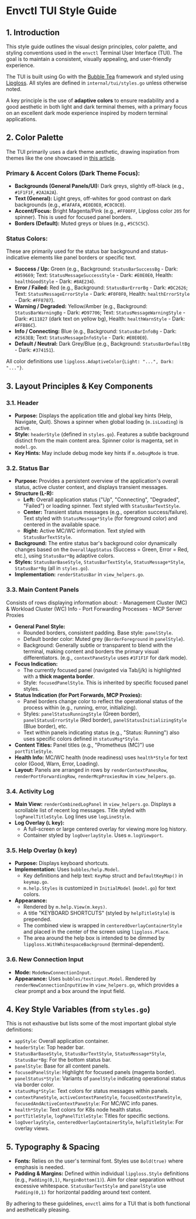 # Envctl TUI Style Guide

## 1. Introduction

This style guide outlines the visual design principles, color palette, and styling conventions used in the `envctl` Terminal User Interface (TUI). The goal is to maintain a consistent, visually appealing, and user-friendly experience.

The TUI is built using Go with the [Bubble Tea](https://github.com/charmbracelet/bubbletea) framework and styled using [Lipgloss](https://github.com/charmbracelet/lipgloss). All styles are defined in `internal/tui/styles.go` unless otherwise noted.

A key principle is the use of **adaptive colors** to ensure readability and a good aesthetic in both light and dark terminal themes, with a primary focus on an excellent dark mode experience inspired by modern terminal applications.

## 2. Color Palette

The TUI primarily uses a dark theme aesthetic, drawing inspiration from themes like the one showcased in [this article](https://themarkokovacevic.com/posts/terminal-ui-with-bubbletea/).

### Primary & Accent Colors (Dark Theme Focus):
- **Backgrounds (General Panels/UI):** Dark greys, slightly off-black (e.g., `#1F1F1F`, `#2A2A2A`).
- **Text (General):** Light greys, off-whites for good contrast on dark backgrounds (e.g., `#FAFAFA`, `#E0E0E0`, `#C0C0C0`).
- **Accent/Focus:** Bright Magenta/Pink (e.g., `#FF00FF`, Lipgloss color `205` for spinner). This is used for focused panel borders.
- **Borders (Default):** Muted greys or blues (e.g., `#5C5C5C`).

### Status Colors:
These are primarily used for the status bar background and status-indicative elements like panel borders or specific text.
- **Success / Up:** Green (e.g., Background: `StatusBarSuccessBg` - Dark: `#059669`; Text: `StatusMessageSuccessStyle` - Dark: `#E0E0E0`, Health: `healthGoodStyle` - Dark: `#8AE234`).
- **Error / Failed:** Red (e.g., Background: `StatusBarErrorBg` - Dark: `#DC2626`; Text: `StatusMessageErrorStyle` - Dark: `#F0F0F0`, Health: `healthErrorStyle` - Dark: `#FF8787`).
- **Warning / Degraded:** Yellow/Amber (e.g., Background: `StatusBarWarningBg` - Dark: `#D97706`; Text: `StatusMessageWarningStyle` - Dark: `#111827` (dark text on yellow bg), Health: `healthWarnStyle` - Dark: `#FFB86C`).
- **Info / Connecting:** Blue (e.g., Background: `StatusBarInfoBg` - Dark: `#2563EB`; Text: `StatusMessageInfoStyle` - Dark: `#E0E0E0`).
- **Default / Neutral:** Dark Grey/Blue (e.g., Background: `StatusBarDefaultBg` - Dark: `#374151`).

All color definitions use `lipgloss.AdaptiveColor{Light: "...", Dark: "..."}`.

## 3. Layout Principles & Key Components

### 3.1. Header
- **Purpose:** Displays the application title and global key hints (Help, Navigate, Quit). Shows a spinner when global loading (`m.isLoading`) is active.
- **Style:** `headerStyle` (defined in `styles.go`). Features a subtle background distinct from the main content area. Spinner color is magenta, set in `model.go`.
- **Key Hints:** May include debug mode key hints if `m.debugMode` is true.

### 3.2. Status Bar
- **Purpose:** Provides a persistent overview of the application's overall status, active cluster context, and displays transient messages.
- **Structure (L-R):**
    - **Left:** Overall application status ("Up", "Connecting", "Degraded", "Failed") or loading spinner. Text styled with `StatusBarTextStyle`.
    - **Center:** Transient status messages (e.g., operation success/failure). Text styled with `StatusMessage*Style` (for foreground color) and centered in the available space.
    - **Right:** Active MC/WC information. Text styled with `StatusBarTextStyle`.
- **Background:** The entire status bar's background color dynamically changes based on the `OverallAppStatus` (Success = Green, Error = Red, etc.), using `StatusBar*Bg` adaptive colors.
- **Styles:** `StatusBarBaseStyle`, `StatusBarTextStyle`, `StatusMessage*Style`, `StatusBar*Bg` (all in `styles.go`).
- **Implementation:** `renderStatusBar` in `view_helpers.go`.

### 3.3. Main Content Panels
Consists of rows displaying information about:
    - Management Cluster (MC) & Workload Cluster (WC) Info
    - Port Forwarding Processes
    - MCP Server Proxies

- **General Panel Style:**
    - Rounded borders, consistent padding. Base style: `panelStyle`.
    - Default border color: Muted grey (`BorderForeground` in `panelStyle`).
    - Background: Generally subtle or transparent to blend with the terminal, making content and borders the primary visual differentiators. (e.g., `contextPaneStyle` uses `#1F1F1F` for dark mode).
- **Focus Indication:**
    - The currently focused panel (navigated via Tab/j/k) is highlighted with a **thick magenta border**.
    - Style: `focusedPanelStyle`. This is inherited by specific focused panel styles.
- **Status Indication (for Port Forwards, MCP Proxies):**
    - Panel borders change color to reflect the operational status of the process within (e.g., running, error, initializing).
    - Styles: `panelStatusRunningStyle` (Green border), `panelStatusErrorStyle` (Red border), `panelStatusInitializingStyle` (Blue border), etc.
    - Text within panels indicating status (e.g., "Status: Running") also uses specific colors defined in `statusMsg*Style`.
- **Content Titles:** Panel titles (e.g., "Prometheus (MC)") use `portTitleStyle`.
- **Health Info:** MC/WC health (node readiness) uses `health*Style` for text color (Good, Warn, Error, Loading).
- **Layout:** Panels are arranged in rows by `renderContextPanesRow`, `renderPortForwardingRow`, `renderMcpProxiesRow` in `view_helpers.go`.

### 3.4. Activity Log
- **Main View:** `renderCombinedLogPanel` in `view_helpers.go`. Displays a scrollable list of recent log messages. Title styled with `logPanelTitleStyle`. Log lines use `logLineStyle`.
- **Log Overlay (`L` key):**
    - A full-screen or large centered overlay for viewing more log history.
    - Container styled by `logOverlayStyle`. Uses `m.logViewport`.

### 3.5. Help Overlay (`h` key)
- **Purpose:** Displays keyboard shortcuts.
- **Implementation:** Uses `bubbles/help.Model`.
    - Key definitions and help text: `KeyMap` struct and `DefaultKeyMap()` in `keymap.go`.
    - `m.help.Styles` is customized in `InitialModel` (`model.go`) for text colors.
- **Appearance:**
    - Rendered by `m.help.View(m.keys)`.
    - A title "KEYBOARD SHORTCUTS" (styled by `helpTitleStyle`) is prepended.
    - The combined view is wrapped in `centeredOverlayContainerStyle` and placed in the center of the screen using `lipgloss.Place`.
    - The area around the help box is intended to be dimmed by `lipgloss.WithWhitespaceBackground` (terminal-dependent).

### 3.6. New Connection Input
- **Mode:** `ModeNewConnectionInput`.
- **Appearance:** Uses `bubbles/textinput.Model`. Rendered by `renderNewConnectionInputView` in `view_helpers.go`, which provides a clear prompt and a box around the input field.

## 4. Key Style Variables (from `styles.go`)

This is not exhaustive but lists some of the most important global style definitions:

- `appStyle`: Overall application container.
- `headerStyle`: Top header bar.
- `StatusBarBaseStyle`, `StatusBarTextStyle`, `StatusMessage*Style`, `StatusBar*Bg`: For the bottom status bar.
- `panelStyle`: Base for all content panels.
- `focusedPanelStyle`: Highlight for focused panels (magenta border).
- `panelStatus*Style`: Variants of `panelStyle` indicating operational status via border color.
- `statusMsg*Style`: Text colors for status messages within panels.
- `contextPaneStyle`, `activeContextPaneStyle`, `focusedContextPaneStyle`, `focusedAndActiveContextPaneStyle`: For MC/WC info panes.
- `health*Style`: Text colors for K8s node health status.
- `portTitleStyle`, `logPanelTitleStyle`: Titles for specific sections.
- `logOverlayStyle`, `centeredOverlayContainerStyle`, `helpTitleStyle`: For overlay views.

## 5. Typography & Spacing
- **Fonts:** Relies on the user's terminal font. Styles use `Bold(true)` where emphasis is needed.
- **Padding & Margins:** Defined within individual `lipgloss.Style` definitions (e.g., `Padding(0,1)`, `MarginBottom(1)`). Aim for clear separation without excessive whitespace. `StatusBarTextStyle` and `panelStyle` use `Padding(0,1)` for horizontal padding around text content.

By adhering to these guidelines, `envctl` aims for a TUI that is both functional and aesthetically pleasing. 